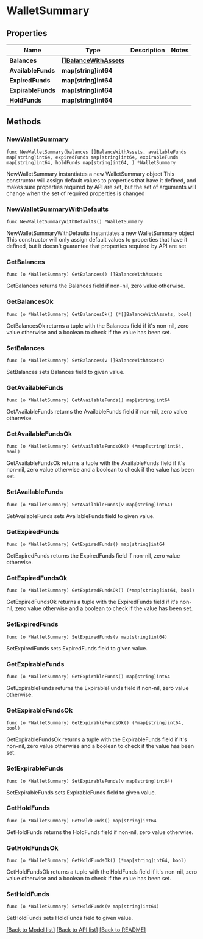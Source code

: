 # WalletSummary

## Properties

Name | Type | Description | Notes
------------ | ------------- | ------------- | -------------
**Balances** | [**[]BalanceWithAssets**](BalanceWithAssets.md) |  | 
**AvailableFunds** | **map[string]int64** |  | 
**ExpiredFunds** | **map[string]int64** |  | 
**ExpirableFunds** | **map[string]int64** |  | 
**HoldFunds** | **map[string]int64** |  | 

## Methods

### NewWalletSummary

`func NewWalletSummary(balances []BalanceWithAssets, availableFunds map[string]int64, expiredFunds map[string]int64, expirableFunds map[string]int64, holdFunds map[string]int64, ) *WalletSummary`

NewWalletSummary instantiates a new WalletSummary object
This constructor will assign default values to properties that have it defined,
and makes sure properties required by API are set, but the set of arguments
will change when the set of required properties is changed

### NewWalletSummaryWithDefaults

`func NewWalletSummaryWithDefaults() *WalletSummary`

NewWalletSummaryWithDefaults instantiates a new WalletSummary object
This constructor will only assign default values to properties that have it defined,
but it doesn't guarantee that properties required by API are set

### GetBalances

`func (o *WalletSummary) GetBalances() []BalanceWithAssets`

GetBalances returns the Balances field if non-nil, zero value otherwise.

### GetBalancesOk

`func (o *WalletSummary) GetBalancesOk() (*[]BalanceWithAssets, bool)`

GetBalancesOk returns a tuple with the Balances field if it's non-nil, zero value otherwise
and a boolean to check if the value has been set.

### SetBalances

`func (o *WalletSummary) SetBalances(v []BalanceWithAssets)`

SetBalances sets Balances field to given value.


### GetAvailableFunds

`func (o *WalletSummary) GetAvailableFunds() map[string]int64`

GetAvailableFunds returns the AvailableFunds field if non-nil, zero value otherwise.

### GetAvailableFundsOk

`func (o *WalletSummary) GetAvailableFundsOk() (*map[string]int64, bool)`

GetAvailableFundsOk returns a tuple with the AvailableFunds field if it's non-nil, zero value otherwise
and a boolean to check if the value has been set.

### SetAvailableFunds

`func (o *WalletSummary) SetAvailableFunds(v map[string]int64)`

SetAvailableFunds sets AvailableFunds field to given value.


### GetExpiredFunds

`func (o *WalletSummary) GetExpiredFunds() map[string]int64`

GetExpiredFunds returns the ExpiredFunds field if non-nil, zero value otherwise.

### GetExpiredFundsOk

`func (o *WalletSummary) GetExpiredFundsOk() (*map[string]int64, bool)`

GetExpiredFundsOk returns a tuple with the ExpiredFunds field if it's non-nil, zero value otherwise
and a boolean to check if the value has been set.

### SetExpiredFunds

`func (o *WalletSummary) SetExpiredFunds(v map[string]int64)`

SetExpiredFunds sets ExpiredFunds field to given value.


### GetExpirableFunds

`func (o *WalletSummary) GetExpirableFunds() map[string]int64`

GetExpirableFunds returns the ExpirableFunds field if non-nil, zero value otherwise.

### GetExpirableFundsOk

`func (o *WalletSummary) GetExpirableFundsOk() (*map[string]int64, bool)`

GetExpirableFundsOk returns a tuple with the ExpirableFunds field if it's non-nil, zero value otherwise
and a boolean to check if the value has been set.

### SetExpirableFunds

`func (o *WalletSummary) SetExpirableFunds(v map[string]int64)`

SetExpirableFunds sets ExpirableFunds field to given value.


### GetHoldFunds

`func (o *WalletSummary) GetHoldFunds() map[string]int64`

GetHoldFunds returns the HoldFunds field if non-nil, zero value otherwise.

### GetHoldFundsOk

`func (o *WalletSummary) GetHoldFundsOk() (*map[string]int64, bool)`

GetHoldFundsOk returns a tuple with the HoldFunds field if it's non-nil, zero value otherwise
and a boolean to check if the value has been set.

### SetHoldFunds

`func (o *WalletSummary) SetHoldFunds(v map[string]int64)`

SetHoldFunds sets HoldFunds field to given value.



[[Back to Model list]](../README.md#documentation-for-models) [[Back to API list]](../README.md#documentation-for-api-endpoints) [[Back to README]](../README.md)


